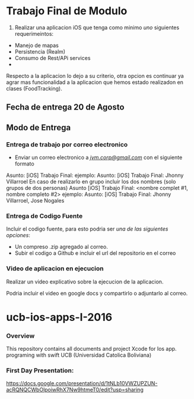 # Trabajo Final de Modulo

1) Realizar una aplicacion iOS que tenga como minimo *uno* siguientes requerimeintos:
- Manejo de mapas
- Persistencia (Realm)
- Consumo de Rest/APi services
- 
Respecto a la aplicacion lo dejo a su criterio, otra opcion es continuar ya agrar mas funcionalidad a la aplicacion que hemos estado realizadon en clases (FoodTracking).

## Fecha de entrega 20 de Agosto

## Modo de Entrega
### Entrega de trabajo por correo electronico
- Enviar un correo electronico a *jvm.corp@gmail.com* con el siguiente formato

Asunto: [iOS] Trabajo Final: <su nombre completo>
 ejemplo:
 Asunto: [iOS] Trabajo Final: Jhonny Villarroel
En caso de realizarlo en grupo incluir los dos nombres (solo grupos de dos personas)
Asunto [iOS] Trabajo Final: <nombre complet #1, nombre completo #2>
ejemplo:
 Asunto: [iOS] Trabajo Final: Jhonny Villarroel, Jose Nogales
### Entrega de Codigo Fuente
Incluir el codigo fuente, para esto podria ser *una de las siguientes opciones*:
- Un compreso .zip agregado al correo.
- Subir el codigo a Github e incluir el url del repositorio en el correo 

### Video de aplicacion en ejecucion

Realizar un video explicativo sobre la ejecucion de la aplicacion.

Podria incluir el video en google docs y compartirlo o adjuntarlo al correo.
 
 
 

# ucb-ios-apps-I-2016
### Overview
This repository contains all documents and project Xcode for Ios app. programing with swift UCB (Universidad Catolica Boliviana)
### First Day Presentation:
https://docs.google.com/presentation/d/1tNLb10VWZUPZUN-acRQNQCWbOlpoiwRhX7Nw9htmeT0/edit?usp=sharing

